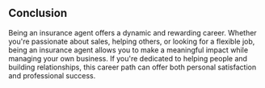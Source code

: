 ## Conclusion

Being an insurance agent offers a dynamic and rewarding career. Whether you're passionate about sales, helping others, or looking for a flexible job, being an insurance agent allows you to make a meaningful impact while managing your own business. If you're dedicated to helping people and building relationships, this career path can offer both personal satisfaction and professional success.

